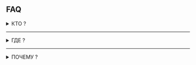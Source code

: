 ## FAQ

<details>
  <summary> КТО ?</summary>
  
  ```markdown
    monkey monkey monkey 🙊
  ```
</details>

---

<details>
  <summary> ГДЕ ?</summary>
  
  ```markdown
    monkey monkey monkey 🙊
  ```
</details>

---

<details>
  <summary> ПОЧЕМУ ?</summary>
  
  ```markdown
    monkey monkey monkey 🙊
  ```
</details>
